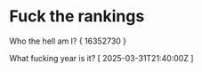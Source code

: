 # Fuck the rankings

Who the hell am I?
{ 16352730 }

What fucking year is it?
[ 2025-03-31T21:40:00Z ]
